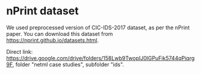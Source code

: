 # nPrint dataset
We used preprocessed version of CIC-IDS-2017 dataset, as per the nPrint paper. 
You can download this dataset from https://nprint.github.io/datasets.html.

Direct link: https://drive.google.com/drive/folders/158Lwb9TwopIJ0lGPuFik5744qPiqrg9F,
folder "netml case studies", subfolder "ids".

